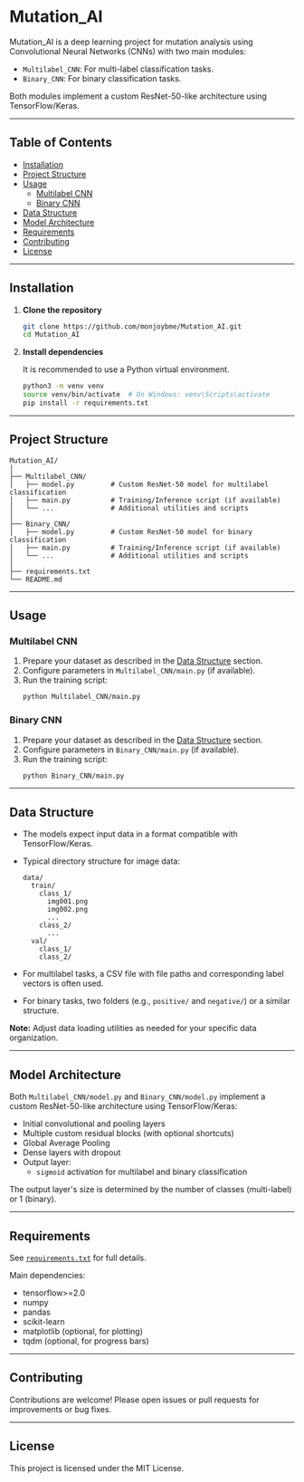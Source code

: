 # Mutation_AI

Mutation_AI is a deep learning project for mutation analysis using Convolutional Neural Networks (CNNs) with two main modules:
- `Multilabel_CNN`: For multi-label classification tasks.
- `Binary_CNN`: For binary classification tasks.

Both modules implement a custom ResNet-50-like architecture using TensorFlow/Keras.

---

## Table of Contents

- [Installation](#installation)
- [Project Structure](#project-structure)
- [Usage](#usage)
  - [Multilabel CNN](#multilabel-cnn)
  - [Binary CNN](#binary-cnn)
- [Data Structure](#data-structure)
- [Model Architecture](#model-architecture)
- [Requirements](#requirements)
- [Contributing](#contributing)
- [License](#license)

---

## Installation

1. **Clone the repository**

   ```bash
   git clone https://github.com/monjoybme/Mutation_AI.git
   cd Mutation_AI
   ```

2. **Install dependencies**

   It is recommended to use a Python virtual environment.

   ```bash
   python3 -m venv venv
   source venv/bin/activate  # On Windows: venv\Scripts\activate
   pip install -r requirements.txt
   ```

---

## Project Structure

```
Mutation_AI/
│
├── Multilabel_CNN/
│   ├── model.py         # Custom ResNet-50 model for multilabel classification
│   ├── main.py          # Training/Inference script (if available)
│   └── ...              # Additional utilities and scripts
│
├── Binary_CNN/
│   ├── model.py         # Custom ResNet-50 model for binary classification
│   ├── main.py          # Training/Inference script (if available)
│   └── ...              # Additional utilities and scripts
│
├── requirements.txt
└── README.md
```

---

## Usage

### Multilabel CNN

1. Prepare your dataset as described in the [Data Structure](#data-structure) section.
2. Configure parameters in `Multilabel_CNN/main.py` (if available).
3. Run the training script:
   ```bash
   python Multilabel_CNN/main.py
   ```

### Binary CNN

1. Prepare your dataset as described in the [Data Structure](#data-structure) section.
2. Configure parameters in `Binary_CNN/main.py` (if available).
3. Run the training script:
   ```bash
   python Binary_CNN/main.py
   ```

---

## Data Structure

- The models expect input data in a format compatible with TensorFlow/Keras.
- Typical directory structure for image data:

  ```
  data/
    train/
      class_1/
        img001.png
        img002.png
        ...
      class_2/
        ...
    val/
      class_1/
      class_2/
  ```

- For multilabel tasks, a CSV file with file paths and corresponding label vectors is often used.
- For binary tasks, two folders (e.g., `positive/` and `negative/`) or a similar structure.

**Note:** Adjust data loading utilities as needed for your specific data organization.

---

## Model Architecture

Both `Multilabel_CNN/model.py` and `Binary_CNN/model.py` implement a custom ResNet-50-like architecture using TensorFlow/Keras:

- Initial convolutional and pooling layers
- Multiple custom residual blocks (with optional shortcuts)
- Global Average Pooling
- Dense layers with dropout
- Output layer:
  - `sigmoid` activation for multilabel and binary classification

The output layer's size is determined by the number of classes (multi-label) or 1 (binary).

---

## Requirements

See [`requirements.txt`](requirements.txt) for full details.

Main dependencies:
- tensorflow>=2.0
- numpy
- pandas
- scikit-learn
- matplotlib (optional, for plotting)
- tqdm (optional, for progress bars)

---

## Contributing

Contributions are welcome! Please open issues or pull requests for improvements or bug fixes.

---

## License

This project is licensed under the MIT License.
